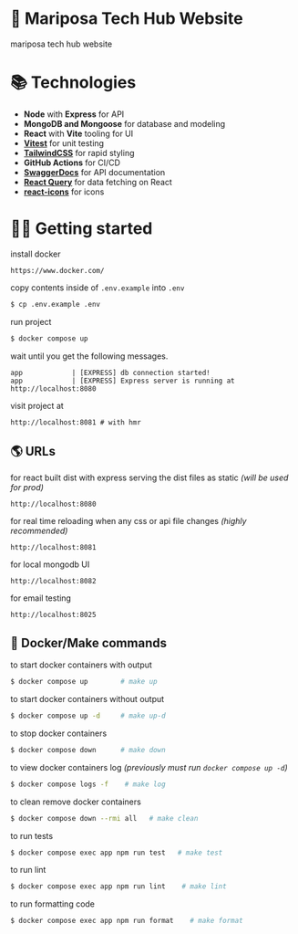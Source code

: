 # 🦋 Mariposa Tech Hub Website

mariposa tech hub website

# 📚 Technologies

- **Node** with **Express** for API
- **MongoDB and Mongoose** for database and modeling
- **React** with **Vite** tooling for UI
- **[Vitest](https://vitest.dev/)** for unit testing
- **[TailwindCSS](https://tailwindcss.com/)** for rapid styling
- **GitHub Actions** for CI/CD
- **[SwaggerDocs](https://github.com/brikev/express-jsdoc-swagger)** for API documentation
- **[React Query](https://react-query-v3.tanstack.com/)** for data fetching on React
- **[react-icons](https://react-icons.github.io/react-icons/)** for icons

# 👨‍💻 Getting started

install docker

```
https://www.docker.com/
```

copy contents inside of `.env.example` into `.env`

```bash
$ cp .env.example .env
```

run project

```bash
$ docker compose up
```

wait until you get the following messages.

```
app            | [EXPRESS] db connection started!
app            | [EXPRESS] Express server is running at http://localhost:8080
```

visit project at

```
http://localhost:8081 # with hmr
```

## 🌎 URLs

for react built dist with express serving the dist files as static _(will be used for prod)_

```
http://localhost:8080
```

for real time reloading when any css or api file changes _(highly recommended)_

```
http://localhost:8081
```

for local mongodb UI

```
http://localhost:8082
```

for email testing

```
http://localhost:8025
```

## 🐳 Docker/Make commands

to start docker containers with output

```bash
$ docker compose up        # make up
```

to start docker containers without output

```bash
$ docker compose up -d     # make up-d
```

to stop docker containers

```bash
$ docker compose down      # make down
```

to view docker containers log _(previously must run `docker compose up -d`)_

```bash
$ docker compose logs -f    # make log
```

to clean remove docker containers

```bash
$ docker compose down --rmi all   # make clean
```

to run tests

```bash
$ docker compose exec app npm run test   # make test
```

to run lint

```bash
$ docker compose exec app npm run lint    # make lint
```

to run formatting code

```bash
$ docker compose exec app npm run format    # make format
```
